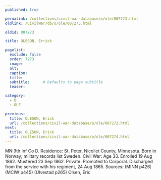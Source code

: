 ```yaml
---
published: true

permalink: /collections/civil-war-database/o/ole/007273.html
oldlink: /CivilWar/db/o/ole/007273.html

oldid: 007273

title: OLESON, Errick

pagelist:
  exclude: false
  order: 7273
  image: 
  alt:
  caption:
  title:
  subtitle:      # Defaults to page subtitle
  teaser:

category: 
  - O 
  - OLE

previous:
  title: OLESON, Erick
  url: /collections/civil-war-database/o/ole/007272.html  
next:
  title: OLESON, Erick
  url: /collections/civil-war-database/o/ole/007274.html   
---
```

MN 9th Inf Co D. Residence: St. Peter, Nicollet County, Minnesota. Born in Norway; military records list Sweden. Civil War: Age 33. Enrolled 19 Aug 1862. Mustered 23 Sep 1862. Private. Promoted to Corporal. Discharged from the service with his regiment, 24 Aug 1865. Sources: (MINN p426) (MCIW p445) (Ulvestad p265) &#147;Olsen, Eric&#148;